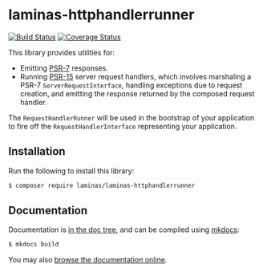 # laminas-httphandlerrunner

[![Build Status](https://travis-ci.org/laminas/laminas-httphandlerrunner.svg?branch=master)](https://travis-ci.org/laminas/laminas-httphandlerrunner)
[![Coverage Status](https://coveralls.io/repos/github/laminas/laminas-httphandlerrunner/badge.svg?branch=master)](https://coveralls.io/github/laminas/laminas-httphandlerrunner?branch=master)

This library provides utilities for:

- Emitting [PSR-7](https://www.php-fig.org/psr/psr-7) responses.
- Running [PSR-15](https://www.php-fig.org/psr/psr-15) server request handlers,
  which involves marshaling a PSR-7 `ServerRequestInterface`, handling
  exceptions due to request creation, and emitting the response returned by the
  composed request handler.

The `RequestHandlerRunner` will be used in the bootstrap of your application to
fire off the `RequestHandlerInterface` representing your application.

## Installation

Run the following to install this library:

```bash
$ composer require laminas/laminas-httphandlerrunner
```

## Documentation

Documentation is [in the doc tree](docs/book/), and can be compiled using [mkdocs](https://www.mkdocs.org):

```bash
$ mkdocs build
```

You may also [browse the documentation online](https://docs.laminas.dev/laminas-httphandlerrunner/).
